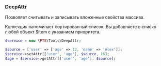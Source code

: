 ### DeepAttr

Позволяет считывать и записывать вложенные свойства массива.

Коллекция напоминает сортированный список. Вы добавляете в списко любой объект $item с указанием приоритета.
```php
$service = new \PTS\Tools\DeepAttr;

$source = ['user' => ['age' => 12, 'name' => 'Alex']];
$service->setAttr[['user', 'age'], $source, 16];
$age = $service->getAttr[['user', 'age'], $source];
```
